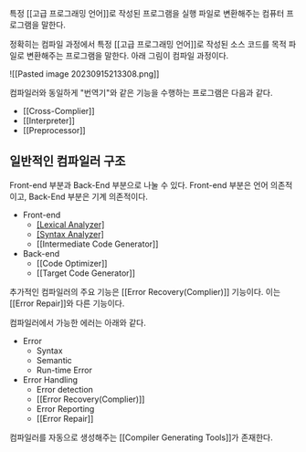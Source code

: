 
특정 [[고급 프로그래밍 언어]]로 작성된 프로그램을 실행 파일로 변환해주는 컴퓨터 프로그램을 말한다. 

정확히는 컴파일 과정에서 특정 [[고급 프로그래밍 언어]]로 작성된 소스 코드를 목적 파일로 변환해주는 프로그램을 말한다. 아래 그림이 컴파일 과정이다. 

![[Pasted image 20230915213308.png]]

컴파일러와 동일하게 "번역기"와 같은 기능을 수행하는 프로그램은 다음과 같다. 
+ [[Cross-Complier]]
+ [[Interpreter]]
+ [[Preprocessor]]


## **일반적인 컴파일러 구조**

Front-end 부분과 Back-End 부분으로 나눌 수 있다. 
Front-end 부분은 언어 의존적이고, Back-End 부분은 기계 의존적이다. 

+ Front-end
	+ [[Lexical Analyzer]](Scanner)
	+ [[Syntax Analyzer]](Parser)
	+ [[Intermediate Code Generator]]
+ Back-end
	+ [[Code Optimizer]]
	+ [[Target Code Generator]]


추가적인 컴파일러의 주요 기능은 [[Error Recovery(Complier)]] 기능이다. 이는 [[Error Repair]]와 다른 기능이다.

컴파일러에서 가능한 에러는 아래와 같다.
+ Error
	+ Syntax
	+ Semantic
	+ Run-time Error
+ Error Handling
	+ Error detection
	+ [[Error Recovery(Complier)]]
	+ Error Reporting
	+ [[Error Repair]]


컴파일러를 자동으로 생성해주는 [[Compiler Generating Tools]]가 존재한다. 